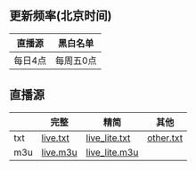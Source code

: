 ## 更新频率(北京时间)
|直播源|黑白名单|
| ---- | ---- |
|每日4点|每周五0点|

## 直播源
||完整|精简|其他|
| ---- | ---- | ---- | ---- |
|txt|<u><a href="https://raw.githubusercontent.com/qingtingjjjjjjj/Web-Scraping/refs/heads/main/live.txt">live.txt</a></u>|<u><a href="https://raw.githubusercontent.com/qingtingjjjjjjj/Web-Scraping/refs/heads/main/live_lite.txt">live_lite.txt</a></u>|<u><a href="https://raw.githubusercontent.com/qingtingjjjjjjj/Web-Scraping/refs/heads/main/others.txt">other.txt</a></u>|
|m3u|<u><a href="https://raw.githubusercontent.com/qingtingjjjjjjj/Web-Scraping/refs/heads/main/live.m3u">live.m3u</a></u>|<u><a href="https://raw.githubusercontent.com/qingtingjjjjjjj/Web-Scraping/refs/heads/main/live_lite.m3u">live_lite.m3u</a></u>||

